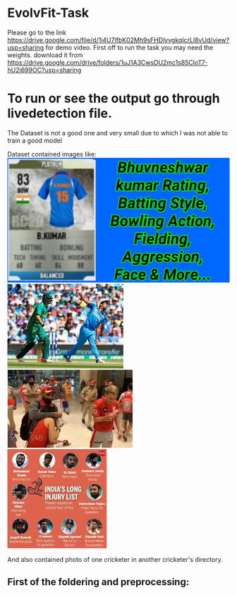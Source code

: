 # EvolvFit-Task

Please go to the link https://drive.google.com/file/d/1i4U7lfbK02Mh9sFHDlyvgkqIcrLl8vUd/view?usp=sharing for demo video.
First off to run the task you may need the weights. download it from https://drive.google.com/drive/folders/1uJ1A3CwsDU2mc1s85CloT7-hU2j699OC?usp=sharing

# To run or see the output go through livedetection file.


The Dataset is not a good one and very small due to which I was not able to train a good model

Dataset contained images like:
![alt text](https://github.com/raisinghanii/EvolvFit-Task/blob/master/images/bhuvneshwar_kumar/c965e47869.jpg)
![alt text](https://github.com/raisinghanii/EvolvFit-Task/blob/master/images/jasprit_bumrah/2751420e7e.jpg)
![alt text](https://github.com/raisinghanii/EvolvFit-Task/blob/master/images/mohammed_shami/fdae0c1962.jpg)
![alt text](https://github.com/raisinghanii/EvolvFit-Task/blob/master/images/ravindra_jadeja/e96843617c.jpg)

And also contained photo of one cricketer in another cricketer's directory.


## First of the foldering and preprocessing:


